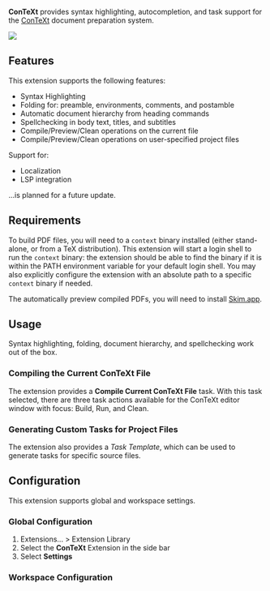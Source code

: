 **ConTeXt** provides syntax highlighting, autocompletion, and task support for the [ConTeXt](https://www.contextgarden.net) document preparation system.

<!--
🎈 It can also be helpful to include a screenshot or GIF showing your extension in action:
-->

![](https://nova.app/images/en/dark/editor.png)

## Features

This extension supports the following features:

- Syntax Highlighting
- Folding for: preamble, environments, comments, and postamble
- Automatic document hierarchy from heading commands
- Spellchecking in body text, titles, and subtitles
- Compile/Preview/Clean operations on the current file
- Compile/Preview/Clean operations on user-specified project files

Support for:

- Localization
- LSP integration

...is planned for a future update.

## Requirements

To build PDF files, you will need to a `context` binary installed (either stand-alone, or from a TeX distribution). This extension will start a login shell to run the `context` binary: the extension should be able to find the binary if it is within the PATH environment variable for your default login shell. You may also explicitly configure the extension with an absolute path to a specific `context` binary if needed.

The automatically preview compiled PDFs, you will need to install [Skim.app](https://skim-app.sourceforge.io/).

## Usage

Syntax highlighting, folding, document hierarchy, and spellchecking work out of the box.

### Compiling the Current ConTeXt File 

The extension provides a **Compile Current ConTeXt File** task. With this task selected, there are three task actions available for the ConTeXt editor window with focus: Build, Run, and Clean.


### Generating Custom Tasks for Project Files

The extension also provides a _Task Template_, which can be used to generate tasks for specific source files.

## Configuration

This extension supports global and workspace settings. 

### Global Configuration

1. Extensions... > Extension Library
2. Select the **ConTeXt** Extension in the side bar
3. Select **Settings**





### Workspace Configuration










